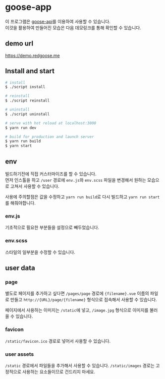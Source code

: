 # goose-app

이 프로그램은 [goose-api](https://github.com/redgoose-dev/goose-api)를 이용하여 사용할 수 있습니다.  
이것을 활용하여 만들어진 모습은 다음 데모링크를 통해 확인할 수 있습니다.

## demo url

https://demo.redgoose.me


## Install and start

``` bash
# install
$ ./script install

# reinstall
$ ./script reinstall

# uninstall
$ ./script uninstall

# serve with hot reload at localhost:3000
$ yarn run dev

# build for production and launch server
$ yarn run build
$ yarn start
```


## env

빌드하기전에 직접 커스터마이즈를 할 수 있습니다.  
먼저 인스톨을 하고 `/user` 경로에 `env.js`와 `env.scss` 파일을 변경해서 원하는 모습으로 고쳐서 사용할 수 있습니다.

사용에 주의할점은 값을 수정하고 `yarn run build`로 다시 빌드하고 `yarn run start`를 해줘야합니다.

### env.js
기초적으로 필요한 부분들을 설정으로 빼두었습니다.

### env.scss
스타일의 일부분을 수정할 수 있습니다.


## user data

### page

별도로 페이지를 추가하고 싶다면 `/pages/page` 경로에 `{filename}.vue` 이름의 파일로 만들고 `http://{URL}/page/{filename}` 형식으로 접속해서 사용할 수 있습니다.

페이지에서 사용하는 이미지는 `/static`에 넣고, `/image.jpg` 형식으로 이미지를 불러올 수 있습니다.

### favicon

`/static/favicon.ico` 경로로 넣어서 사용할 수 있습니다.

### user assets

`/static` 경로에서 파일들을 추가해서 사용할 수 있습니다. `/static/images` 경로는 고정적으로 사용하는 요소들이므로 건드리지 마세요.